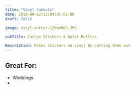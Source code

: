 ```yaml
---
title: "Vinyl Cutouts"
date: 2018-09-02T13:04:01-07:00
draft: false

image: vinyl-cutter-1200x900.JPG

subTitle: Custom Stickers & Water Bottles

Description: Makes stickers on vinyl by cutting them out.
---
```


## Great For:

- Weddings
- 
  